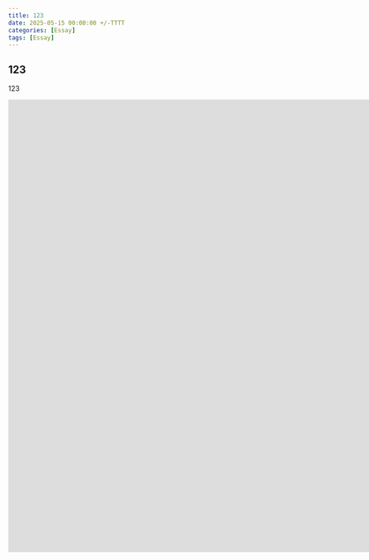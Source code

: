 ```yaml
---
title: 123
date: 2025-05-15 00:00:00 +/-TTTT
categories: [Essay]
tags: [Essay]
---
```


## 123
123


<iframe width="1698" height="917" src="https://www.youtube.com/embed/iRrtztwDkSE" title="[영화속 명장면] 번지점프를 하다 - 인연이란" frameborder="0" allow="accelerometer; autoplay; clipboard-write; encrypted-media; gyroscope; picture-in-picture; web-share" referrerpolicy="strict-origin-when-cross-origin" allowfullscreen></iframe>


## 